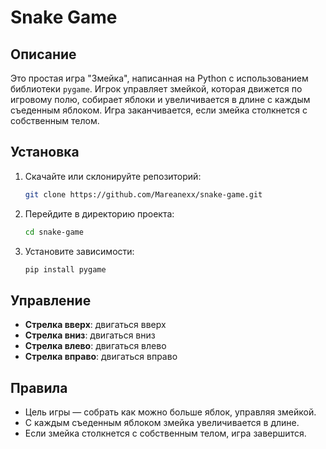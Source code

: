 # Snake Game

## Описание

Это простая игра "Змейка", написанная на Python с использованием библиотеки `pygame`. Игрок управляет змейкой, которая движется по игровому полю, собирает яблоки и увеличивается в длине с каждым съеденным яблоком. Игра заканчивается, если змейка столкнется с собственным телом.

## Установка

1. Скачайте или склонируйте репозиторий:

    ```bash
    git clone https://github.com/Mareanexx/snake-game.git
    ```

2. Перейдите в директорию проекта:

    ```bash
    cd snake-game
    ```

3. Установите зависимости:

    ```bash
    pip install pygame
    ```

## Управление

- **Стрелка вверх**: двигаться вверх
- **Стрелка вниз**: двигаться вниз
- **Стрелка влево**: двигаться влево
- **Стрелка вправо**: двигаться вправо

## Правила

- Цель игры — собрать как можно больше яблок, управляя змейкой.
- С каждым съеденным яблоком змейка увеличивается в длине.
- Если змейка столкнется с собственным телом, игра завершится.